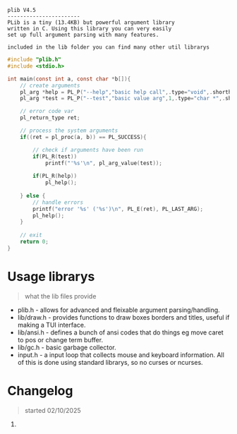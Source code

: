 ```
plib V4.5
-----------------------
PLib is a tiny (13.4KB) but powerful argument library 
written in C. Using this library you can very easily 
set up full argument parsing with many features.

included in the lib folder you can find many other util librarys
```
```c
#include "plib.h"
#include <stdio.h>

int main(const int a, const char *b[]){
    // create arguments 
	pl_arg *help = PL_P("--help","basic help call",.type="void",.shorthand="-h");
	pl_arg *test = PL_P("--test","basic value arg",1,.type="char *",.shorthand="-t");

    // error code var 
	pl_return_type ret; 

    // process the system arguments 
	if((ret = pl_proc(a, b)) == PL_SUCCESS){

        // check if arguments have been run 
		if(PL_R(test))
			printf("'%s'\n", pl_arg_value(test));
		
		if(PL_R(help))
			pl_help(); 
	
	} else {
        // handle errors
		printf("error '%s' ('%s')\n", PL_E(ret), PL_LAST_ARG);
		pl_help();
	}
    
    // exit
	return 0;
}
```
# Usage librarys
> what the lib files provide 
- plib.h - allows for advanced and fleixable argument parsing/handling.
- lib/draw.h - provides functions to draw boxes borders and titles, useful if making a TUI interface.
- lib/ansi.h - defines a bunch of ansi codes that do things eg move caret to pos or change term buffer.
- lib/gc.h - basic garbage collector.
- input.h - a input loop that collects mouse and keyboard information.
All of this is done using standard librarys, so no curses or ncurses.
# Changelog
> started 02/10/2025
1.  
